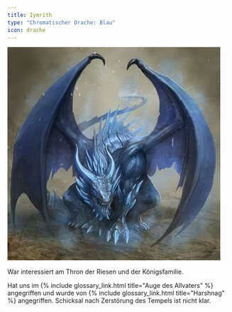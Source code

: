 ```yaml
---
title: Iymrith
type: "Chromatischer Drache: Blau"
icon: drache
---
```


<img src='/images/skt/blue_dragon.jpg' style="max-width: 500px" />

War interessiert am Thron der Riesen und der Königsfamilie.

Hat uns im {% include glossary_link.html title="Auge des Allvaters" %} angegriffen und wurde
von {% include glossary_link.html title="Harshnag" %} angegriffen. Schicksal nach Zerstörung
des Tempels ist nicht klar.
